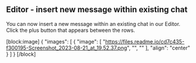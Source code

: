 ## Editor - insert new message within existing chat

You can now insert a new message within an existing chat in our Editor.  Click the plus button that appears between the rows.

[block:image]
{
  "images": [
    {
      "image": [
        "https://files.readme.io/cd7c435-f300195-Screenshot_2023-08-21_at_19.52.37.png",
        "",
        ""
      ],
      "align": "center"
    }
  ]
}
[/block]